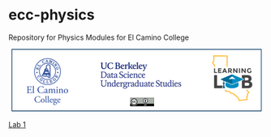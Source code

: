 # ecc-physics
Repository for Physics Modules for El Camino College

![img](https://raw.githubusercontent.com/ds-modules/ecc-textbook/refs/heads/main/modules/_static/ecc-header.png)

[Lab 1](https://elcamino.cloudbank.2i2c.cloud/hub/hub/user-redirect/git-pull?repo=https%3A%2F%2Fgithub.com%2Fds-modules%2Fecc-physics&branch=main&urlpath=lab%2Ftree%2Fecc-physics%2FECC_Physics_Import_EDA.ipynb)
